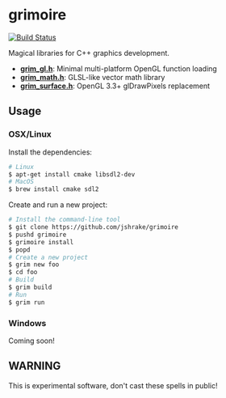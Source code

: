 # grimoire
[![Build Status](https://travis-ci.org/jshrake/grimoire.svg?branch=master)](https://travis-ci.org/jshrake/grimoire)

Magical libraries for C++ graphics development.

- [**grim_gl.h**](grim_gl.h): Minimal multi-platform OpenGL function loading
- [**grim_math.h**](grim_math.h): GLSL-like vector math library
- [**grim_surface.h**](grim_surface.h): OpenGL 3.3+ glDrawPixels replacement

## Usage

### OSX/Linux

Install the dependencies:

```bash
# Linux
$ apt-get install cmake libsdl2-dev
# MacOS
$ brew install cmake sdl2
```

Create and run a new project:

```bash
# Install the command-line tool
$ git clone https://github.com/jshrake/grimoire
$ pushd grimoire
$ grimoire install
$ popd
# Create a new project
$ grim new foo
$ cd foo
# Build
$ grim build
# Run
$ grim run
```

### Windows

Coming soon!

## WARNING

This is experimental software, don't cast these spells in public!
